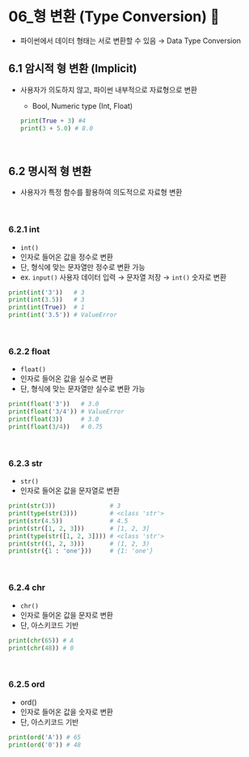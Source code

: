 # 06_형 변환 (Type Conversion) 🔄

- 파이썬에서 데이터 형태는 서로 변환할 수 있음 → Data Type Conversion



## 6.1 암시적 형 변환 (Implicit)

- 사용자가 의도하지 않고, 파이썬 내부적으로 자료형으로 변환

  - Bool, Numeric type (Int, Float)

  ```python
  print(True + 3) #4
  print(3 + 5.0) # 8.0
  ```

  ​         

## 6.2 명시적 형 변환

- 사용자가 특정 함수를 활용하여 의도적으로 자료형 변환

​       

### 6.2.1 int

- `int()`
- 인자로 들어온 값을 정수로 변환
- 단, 형식에 맞는 문자열만 정수로 변환 가능
- ex. `input()` 사용자 데이터 입력 → 문자열 저장 → `int()` 숫자로 변환

```python
print(int('3'))   # 3
print(int(3.5))   # 3
print(int(True))  # 1 
print(int('3.5')) # ValueError
```

​      

### 6.2.2 float

- `float()`
- 인자로 들어온 값을 실수로 변환
- 단, 형식에 맞는 문자열만 실수로 변환 가능

```python
print(float('3'))   # 3.0
print(float('3/4')) # ValueError
print(float(3))     # 3.0
print(float(3/4))   # 0.75
```

​        



### 6.2.3 str

- `str()`
- 인자로 들어온 값을 문자열로 변환

```python
print(str(3))               # 3
print(type(str(3)))         # <class 'str'>
print(str(4.5))             # 4.5
print(str([1, 2, 3]))       # [1, 2, 3]
print(type(str([1, 2, 3]))) # <class 'str'>
print(str((1, 2, 3)))       # (1, 2, 3)
print(str({1 : 'one'}))     # {1: 'one'}
```

​         

### 6.2.4 chr

- `chr()`
- 인자로 들어온 값을 문자로 변환
- 단, 아스키코드 기반

```python
print(chr(65)) # A
print(chr(48)) # 0
```

​     

### 6.2.5 ord

- ord()
- 인자로 들어온 값을 숫자로 변환
- 단, 아스키코드 기반

```python
print(ord('A')) # 65
print(ord('0')) # 48
```

